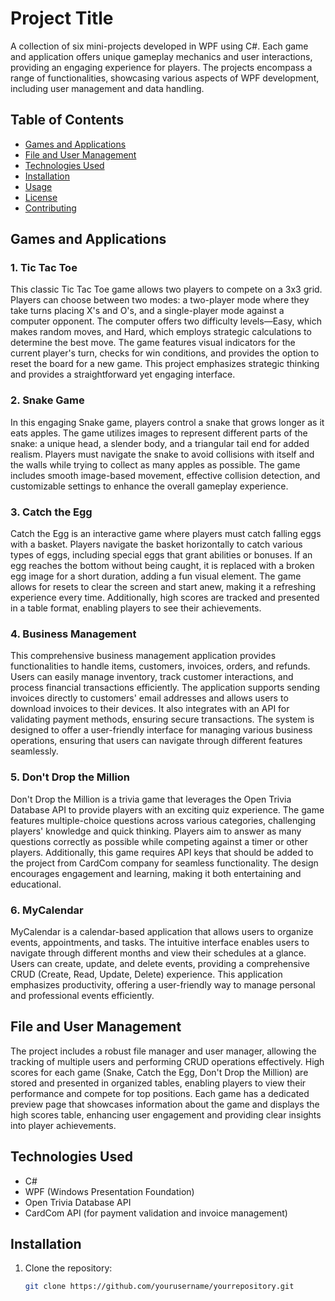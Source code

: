 # Project Title

A collection of six mini-projects developed in WPF using C#. Each game and application offers unique gameplay mechanics and user interactions, providing an engaging experience for players. The projects encompass a range of functionalities, showcasing various aspects of WPF development, including user management and data handling.

## Table of Contents

- [Games and Applications](#games-and-applications)
- [File and User Management](#file-and-user-management)
- [Technologies Used](#technologies-used)
- [Installation](#installation)
- [Usage](#usage)
- [License](#license)
- [Contributing](#contributing)

## Games and Applications

### 1. Tic Tac Toe

This classic Tic Tac Toe game allows two players to compete on a 3x3 grid. Players can choose between two modes: a two-player mode where they take turns placing X's and O's, and a single-player mode against a computer opponent. The computer offers two difficulty levels—Easy, which makes random moves, and Hard, which employs strategic calculations to determine the best move. The game features visual indicators for the current player's turn, checks for win conditions, and provides the option to reset the board for a new game. This project emphasizes strategic thinking and provides a straightforward yet engaging interface.

### 2. Snake Game

In this engaging Snake game, players control a snake that grows longer as it eats apples. The game utilizes images to represent different parts of the snake: a unique head, a slender body, and a triangular tail end for added realism. Players must navigate the snake to avoid collisions with itself and the walls while trying to collect as many apples as possible. The game includes smooth image-based movement, effective collision detection, and customizable settings to enhance the overall gameplay experience.

### 3. Catch the Egg

Catch the Egg is an interactive game where players must catch falling eggs with a basket. Players navigate the basket horizontally to catch various types of eggs, including special eggs that grant abilities or bonuses. If an egg reaches the bottom without being caught, it is replaced with a broken egg image for a short duration, adding a fun visual element. The game allows for resets to clear the screen and start anew, making it a refreshing experience every time. Additionally, high scores are tracked and presented in a table format, enabling players to see their achievements.

### 4. Business Management

This comprehensive business management application provides functionalities to handle items, customers, invoices, orders, and refunds. Users can easily manage inventory, track customer interactions, and process financial transactions efficiently. The application supports sending invoices directly to customers' email addresses and allows users to download invoices to their devices. It also integrates with an API for validating payment methods, ensuring secure transactions. The system is designed to offer a user-friendly interface for managing various business operations, ensuring that users can navigate through different features seamlessly.

### 5. Don't Drop the Million

Don't Drop the Million is a trivia game that leverages the Open Trivia Database API to provide players with an exciting quiz experience. The game features multiple-choice questions across various categories, challenging players' knowledge and quick thinking. Players aim to answer as many questions correctly as possible while competing against a timer or other players. Additionally, this game requires API keys that should be added to the project from CardCom company for seamless functionality. The design encourages engagement and learning, making it both entertaining and educational.

### 6. MyCalendar

MyCalendar is a calendar-based application that allows users to organize events, appointments, and tasks. The intuitive interface enables users to navigate through different months and view their schedules at a glance. Users can create, update, and delete events, providing a comprehensive CRUD (Create, Read, Update, Delete) experience. This application emphasizes productivity, offering a user-friendly way to manage personal and professional events efficiently.

## File and User Management

The project includes a robust file manager and user manager, allowing the tracking of multiple users and performing CRUD operations effectively. High scores for each game (Snake, Catch the Egg, Don't Drop the Million) are stored and presented in organized tables, enabling players to view their performance and compete for top positions. Each game has a dedicated preview page that showcases information about the game and displays the high scores table, enhancing user engagement and providing clear insights into player achievements.

## Technologies Used

- C#
- WPF (Windows Presentation Foundation)
- Open Trivia Database API
- CardCom API (for payment validation and invoice management)

## Installation

1. Clone the repository:
   ```bash
   git clone https://github.com/yourusername/yourrepository.git
   ```
